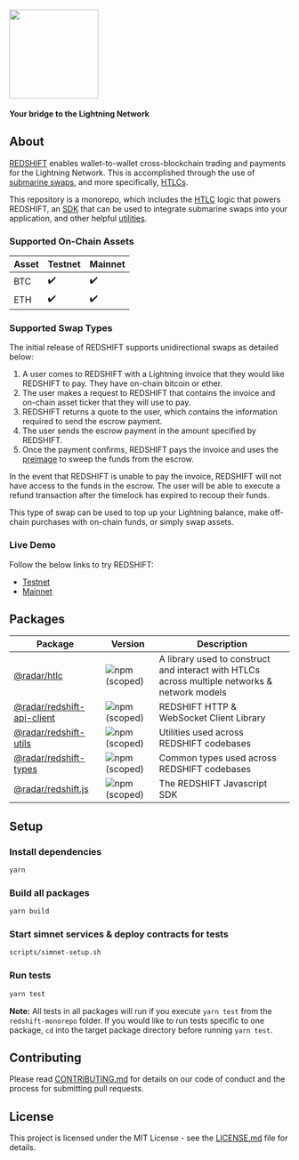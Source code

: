# <img width="160" src="https://user-images.githubusercontent.com/20102664/66014847-9f8f4880-e48d-11e9-94ac-1def62896ad5.png" />

**Your bridge to the Lightning Network**

## About

[REDSHIFT](https://ion.radar.tech/redshift) enables wallet-to-wallet cross-blockchain trading and payments for the Lightning Network. This is accomplished through the use of [submarine swaps](https://wiki.ion.radar.tech/tech/research/submarine-swap), and more specifically, [HTLCs](https://wiki.ion.radar.tech/tech/bitcoin/hltc).

This repository is a monorepo, which includes the [HTLC](/packages/htlc) logic that powers REDSHIFT, an [SDK](/packages/redshift.js) that can be used to integrate submarine swaps into your application, and other helpful [utilities](/packages/redshift-utils).

### Supported On-Chain Assets

| Asset | Testnet | Mainnet |
| ----------- | ----------- | ----------- |
| BTC | :heavy_check_mark: | :heavy_check_mark: |
| ETH | :heavy_check_mark: | :heavy_check_mark: |

### Supported Swap Types

The initial release of REDSHIFT supports unidirectional swaps as detailed below:

1. A user comes to REDSHIFT with a Lightning invoice that they would like REDSHIFT to pay. They have on-chain bitcoin or ether.
2. The user makes a request to REDSHIFT that contains the invoice and on-chain asset ticker that they will use to pay.
3. REDSHIFT returns a quote to the user, which contains the information required to send the escrow payment.
4. The user sends the escrow payment in the amount specified by REDSHIFT.
4. Once the payment confirms, REDSHIFT pays the invoice and uses the [preimage](https://wiki.ion.radar.tech/tech/bitcoin/pre-image) to sweep the funds from the escrow.

In the event that REDSHIFT is unable to pay the invoice, REDSHIFT will not have access to the funds in the escrow. The user will be able to execute a refund transaction after the timelock has expired to recoup their funds.

This type of swap can be used to top up your Lightning balance, make off-chain purchases with on-chain funds, or simply swap assets.

### Live Demo

Follow the below links to try REDSHIFT:

* [Testnet](https://widget.redshift.radar.tech)
* [Mainnet](https://ion.radar.tech/redshift)

## Packages

| Package | Version | Description |
| ----------- | ----------- | ----------- |
| [@radar/htlc](/packages/htlc) | ![npm (scoped)](https://img.shields.io/npm/v/@radar/htlc.svg) | A library used to construct and interact with HTLCs across multiple networks & network models |
| [@radar/redshift-api-client](/packages/redshift-api-client) | ![npm (scoped)](https://img.shields.io/npm/v/@radar/redshift-api-client.svg) | REDSHIFT HTTP & WebSocket Client Library |
| [@radar/redshift-utils](/packages/redshift-utils) | ![npm (scoped)](https://img.shields.io/npm/v/@radar/redshift-utils.svg) | Utilities used across REDSHIFT codebases |
| [@radar/redshift-types](/packages/redshift-types) | ![npm (scoped)](https://img.shields.io/npm/v/@radar/redshift-types.svg) | Common types used across REDSHIFT codebases |
| [@radar/redshift.js](/packages/redshift.js) | ![npm (scoped)](https://img.shields.io/npm/v/@radar/redshift.js.svg) | The REDSHIFT Javascript SDK |

## Setup

### Install dependencies
```sh
yarn
```

### Build all packages
```sh
yarn build
```

### Start simnet services & deploy contracts for tests
```sh
scripts/simnet-setup.sh
```

### Run tests
```sh
yarn test
```

**Note:** All tests in all packages will run if you execute `yarn test` from the `redshift-monorepo` folder.
If you would like to run tests specific to one package, `cd` into the target package directory before running `yarn test`.

## Contributing

Please read [CONTRIBUTING.md](CONTRIBUTING.md) for details on our code of conduct and the process for submitting pull requests.

## License

This project is licensed under the MIT License - see the [LICENSE.md](LICENSE.md) file for details.
